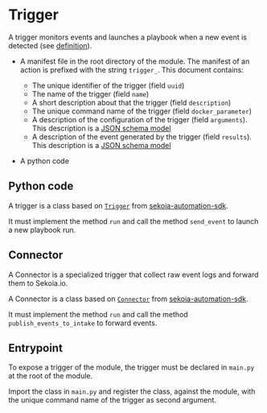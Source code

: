 # Trigger

A trigger monitors events and launches a playbook when a new event is detected (see [definition](https://docs.sekoia.io/xdr/features/automate/triggers/)).

- A manifest file in the root directory of the module. The manifest of an action is prefixed with the string `trigger_`.
  This document contains:
  	- The unique identifier of the trigger (field `uuid`)
	- The name of the trigger (field `name`)
	- A short description about that the trigger (field `description`)
	- The unique command name of the trigger (field `docker_parameter`)
	- A description of the configuration of the trigger (field `arguments`). This description is a [JSON schema model](https://json-schema.org/)
	- A description of the event generated by the trigger (field `results`). This description is a [JSON schema model](https://json-schema.org/)

- A python code

## Python code

A trigger is a class based on [`Trigger`](https://github.com/SEKOIA-IO/sekoia-automation-sdk/blob/main/sekoia_automation/trigger.py) from [sekoia-automation-sdk](https://github.com/SEKOIA-IO/sekoia-automation-sdk/).

It must implement the method `run` and call the method `send_event` to launch a new playbook run.

## Connector

A Connector is a specialized trigger that collect raw event logs and forward them to Sekoia.io.

A Connector is a class based on [`Connector`](https://github.com/SEKOIA-IO/sekoia-automation-sdk/blob/main/sekoia_automation/connector.py) from [sekoia-automation-sdk](https://github.com/SEKOIA-IO/sekoia-automation-sdk/).

It must implement the method `run` and call the method `publish_events_to_intake` to forward events.


## Entrypoint

To expose a trigger of the module, the trigger must be declared in `main.py` at the root of the module.

Import the class in `main.py` and register the class, against the module, with the unique command name of the trigger as second argument.

